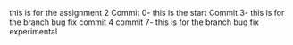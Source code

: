 this is for the assignment 2
Commit 0- this is the start
Commit 3- this is for the branch bug fix
commit 4
commit 7- this is for the branch bug fix experimental

